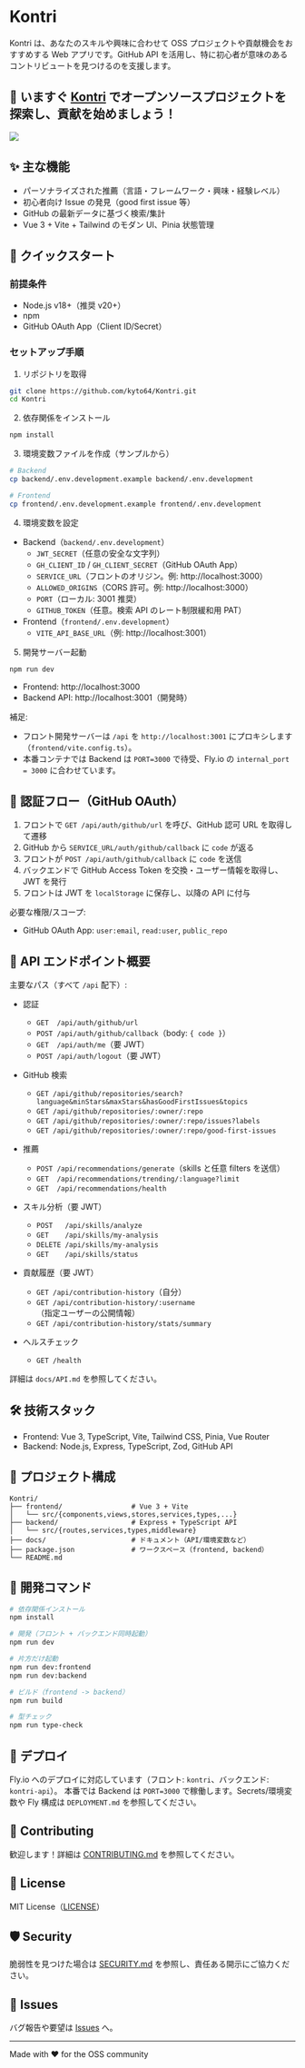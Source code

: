 # Kontri

Kontri は、あなたのスキルや興味に合わせて OSS プロジェクトや貢献機会をおすすめする Web アプリです。GitHub API を活用し、特に初心者が意味のあるコントリビュートを見つけるのを支援します。

## 🫵 いますぐ [Kontri](https://kontri.kyto64.com) でオープンソースプロジェクトを探索し、貢献を始めましょう！

<kbd><img src="https://github.com/user-attachments/assets/abaaf604-63c7-4d7b-8d03-8057292dd35a" /></kbd>

## ✨ 主な機能

- パーソナライズされた推薦（言語・フレームワーク・興味・経験レベル）
- 初心者向け Issue の発見（good first issue 等）
- GitHub の最新データに基づく検索/集計
- Vue 3 + Vite + Tailwind のモダン UI、Pinia 状態管理

## 🚀 クイックスタート

### 前提条件
- Node.js v18+（推奨 v20+）
- npm
- GitHub OAuth App（Client ID/Secret）

### セットアップ手順

1. リポジトリを取得
```bash
git clone https://github.com/kyto64/Kontri.git
cd Kontri
```

2. 依存関係をインストール
```bash
npm install
```

3. 環境変数ファイルを作成（サンプルから）
```bash
# Backend
cp backend/.env.development.example backend/.env.development

# Frontend
cp frontend/.env.development.example frontend/.env.development
```

4. 環境変数を設定
- Backend（`backend/.env.development`）
  - `JWT_SECRET`（任意の安全な文字列）
  - `GH_CLIENT_ID` / `GH_CLIENT_SECRET`（GitHub OAuth App）
  - `SERVICE_URL`（フロントのオリジン。例: http://localhost:3000）
  - `ALLOWED_ORIGINS`（CORS 許可。例: http://localhost:3000）
  - `PORT`（ローカル: 3001 推奨）
  - `GITHUB_TOKEN`（任意。検索 API のレート制限緩和用 PAT）
- Frontend（`frontend/.env.development`）
  - `VITE_API_BASE_URL`（例: http://localhost:3001）

5. 開発サーバー起動
```bash
npm run dev
```

- Frontend: http://localhost:3000
- Backend API: http://localhost:3001（開発時）

補足:
- フロント開発サーバーは `/api` を `http://localhost:3001` にプロキシします（`frontend/vite.config.ts`）。
- 本番コンテナでは Backend は `PORT=3000` で待受、Fly.io の `internal_port = 3000` に合わせています。

## 🔐 認証フロー（GitHub OAuth）

1. フロントで `GET /api/auth/github/url` を呼び、GitHub 認可 URL を取得して遷移
2. GitHub から `SERVICE_URL/auth/github/callback` に `code` が返る
3. フロントが `POST /api/auth/github/callback` に `code` を送信
4. バックエンドで GitHub Access Token を交換・ユーザー情報を取得し、JWT を発行
5. フロントは JWT を `localStorage` に保存し、以降の API に付与

必要な権限/スコープ:
- GitHub OAuth App: `user:email`, `read:user`, `public_repo`

## 🧩 API エンドポイント概要

主要なパス（すべて `/api` 配下）:

- 認証
  - `GET  /api/auth/github/url`
  - `POST /api/auth/github/callback`（body: `{ code }`）
  - `GET  /api/auth/me`（要 JWT）
  - `POST /api/auth/logout`（要 JWT）

- GitHub 検索
  - `GET /api/github/repositories/search?language&minStars&maxStars&hasGoodFirstIssues&topics`
  - `GET /api/github/repositories/:owner/:repo`
  - `GET /api/github/repositories/:owner/:repo/issues?labels`
  - `GET /api/github/repositories/:owner/:repo/good-first-issues`

- 推薦
  - `POST /api/recommendations/generate`（skills と任意 filters を送信）
  - `GET  /api/recommendations/trending/:language?limit`
  - `GET  /api/recommendations/health`

- スキル分析（要 JWT）
  - `POST   /api/skills/analyze`
  - `GET    /api/skills/my-analysis`
  - `DELETE /api/skills/my-analysis`
  - `GET    /api/skills/status`

- 貢献履歴（要 JWT）
  - `GET /api/contribution-history`（自分）
  - `GET /api/contribution-history/:username`（指定ユーザーの公開情報）
  - `GET /api/contribution-history/stats/summary`

- ヘルスチェック
  - `GET /health`

詳細は `docs/API.md` を参照してください。

## 🛠️ 技術スタック

- Frontend: Vue 3, TypeScript, Vite, Tailwind CSS, Pinia, Vue Router
- Backend: Node.js, Express, TypeScript, Zod, GitHub API

## 📁 プロジェクト構成

```
Kontri/
├── frontend/                 # Vue 3 + Vite
│   └── src/{components,views,stores,services,types,...}
├── backend/                  # Express + TypeScript API
│   └── src/{routes,services,types,middleware}
├── docs/                     # ドキュメント（API/環境変数など）
├── package.json              # ワークスペース（frontend, backend）
└── README.md
```

## 🔧 開発コマンド

```bash
# 依存関係インストール
npm install

# 開発（フロント + バックエンド同時起動）
npm run dev

# 片方だけ起動
npm run dev:frontend
npm run dev:backend

# ビルド（frontend -> backend）
npm run build

# 型チェック
npm run type-check
```

## 🚢 デプロイ

Fly.io へのデプロイに対応しています（フロント: `kontri`、バックエンド: `kontri-api`）。
本番では Backend は `PORT=3000` で稼働します。Secrets/環境変数や Fly 構成は `DEPLOYMENT.md` を参照してください。

## 🤝 Contributing

歓迎します！詳細は [CONTRIBUTING.md](CONTRIBUTING.md) を参照してください。

## 📄 License

MIT License（[LICENSE](LICENSE)）

## 🛡️ Security

脆弱性を見つけた場合は [SECURITY.md](SECURITY.md) を参照し、責任ある開示にご協力ください。

## 🐛 Issues

バグ報告や要望は [Issues](https://github.com/kyto64/Kontri/issues) へ。

---

Made with ❤️ for the OSS community
